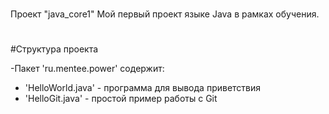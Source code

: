 
# 
Проект "java_core1"
Мой первый проект языке Java в рамках обучения.

#
#Структура проекта


-Пакет 'ru.mentee.power' содержит:
- 'HelloWorld.java' - программа для вывода приветствия
- 'HelloGit.java' - простой пример работы с Git


